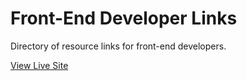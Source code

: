 # Front-End Developer Links
Directory of resource links for front-end developers.

[View Live Site](http://davidra.co/front-end-dev-links/)
